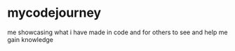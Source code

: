 # mycodejourney
me showcasing what i have made in code and for others to see and help me gain knowledge
